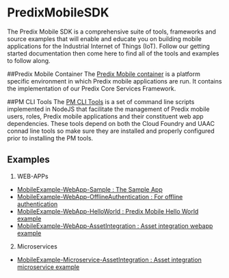 # PredixMobileSDK

The Predix Mobile SDK is a comprehensive suite of tools, frameworks and source examples that will enable and educate you on building mobile applications for the Industrial Internet of Things (IoT). Follow our getting started documentation then come here to find all of the tools and examples to follow along. 

##Predix Mobile Container
The [Predix Mobile container](https://github.com/PredixDev/PredixMobileReferenceApp) is a platform specific environment in which Predix mobile applications are run. It contains the implementation of our Predix Core Services Framework.

##PM CLI Tools
The [PM CLI Tools](https://github.com/PredixDev/predix-mobile-cli) is a set of command line scripts implemented in NodeJS that facilitate the management of Predix mobile users, roles, Predix mobile applications and their constituent web app dependencies. These tools depend on both the Cloud Foundry and UAAC connad line tools so make sure they are installed and properly configured prior to installing the PM tools.

## Examples
1. WEB-APPs
  * [MobileExample-WebApp-Sample : The Sample App](https://github.com/PredixDev/MobileExample-WebApp-Sample)
  * [MobileExample-WebApp-OfflineAuthentication : For offline authentication](https://github.com/PredixDev/MobileExample-WebApp-OfflineAuthentication)
  * [MobileExample-WebApp-HelloWorld : Predix Mobile Hello World example](https://github.com/PredixDev/MobileExample-WebApp-HelloWorld)
  * [MobileExample-WebApp-AssetIntegration : Asset integration webapp example](https://github.com/PredixDev/MobileExample-WebApp-AssetIntegration)

	
2. Microservices
  * [MobileExample-Microservice-AssetIntegration : Asset integration microservice example](https://github.com/PredixDev/MobileExample-Microservice-AssetIntegration)


